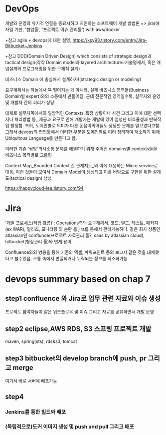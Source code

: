 # DevOps
개발와 운영의 유기적 연결을 중요시하고 지원하는 소프트웨어 개발 방법론 => jira(애자일 기반, '협업툴', '프로젝트 이슈 관리툴') with aws/docker

+참고
agile + devops에 대한 설명, https://ksy93.tistory.com/entry/Jira-Bitbucket-Jenkins

+참고
DDD(Domain Driven Design) which consists of strategic design과 tactical design(각각 Domain model과 layered architecture~기술명세서, 혹은 개념설계와 프로그래밍을 위한 구체적 설계)

비즈니스 Domain 에 충실해서 설계하자!(strategic design or modeling)

요구계획서는 하늘에서 뚝 떨어지는 게 아니라, 실제 비즈니스 영역들(Business Domain별 expert)와의 소통에서 만들어짐, 근데 전문적인 영역일수록, 실무자와 운영 및 개발자 간의 괴리가 상당

대체로 실무자쪽에서의 일방적인 Contexts_특정 상황이나 사건 그리고 이에 대한 선택지나 처리방법 등_ 제공과 요구로 인해 개발자는 개발에 있어 엄청난 비효율성과 반복작업 발생함.
특히, 도메인별로 의미가 다른 동음이의어들도 상당한 문제를 일으켰다고함. 그래서 devops의 협업툴에서 이러한 부분을 도메인별로 미리 정리하여 해소하기 위해 Ubiquitous Language를 만든다고 함.

이러한 기존 '쌍방'의사소통 문제를 해결하기 위해 주어진 domains별 contexts들을 비즈니스 목적별로 그룹핑
 
Context Map_Bounded Context 간 관계지도_와 이에 대응하는 Micro service로 대응, 이런 것들이 모여서 Domain Model이 생성되고 이를 바탕으로 구현을 위한 설계도(tactical design) 생성 

https://happycloud-lee.tistory.com/94

# Jira
'개발 프로세스(작업 흐름)'; Operations측의 요구계획서, 코드, 빌드, 테스트, 패키지(ex WAR), 릴리즈, 모니터링'의 순환 를 jira를 통해서 관리가능하다.
같은 회사 상품인 atlassian인 conflunce(프로젝트 자료관리 툴?, saas by atlassian cloud), bitbucket(형상관리 툴)와 연계 용이

Confluence와의 병용을 통해 기존의 엑셀, 파워포인트 등의 보고서 같은 것을 대체했다고 볼수있음, 소통 속에서 변질되거나 누락되는 정보를 최소화가능


# devops summary based on chap 7

## step1 confluence 와 Jira로 업무 관련 자료와 이슈 생성
프로젝트 참여자들이 같은 워크플로우 및 이슈 그리고 자료를 공유하면서 개발 운영

## step2 eclipse,AWS RDS, S3 스프링 프로젝트 개발
maven, spring(sts), rds&s3, tomcat

## step3 bitbucket의 develop branch에 push, pr 그리고 merge
여기서 바로 서버에 배포가능

## step4
### Jenkins를 통한 빌드와 배포

### (독립적으로)도커 이미지 생성 및 push and pull 그리고 배포
